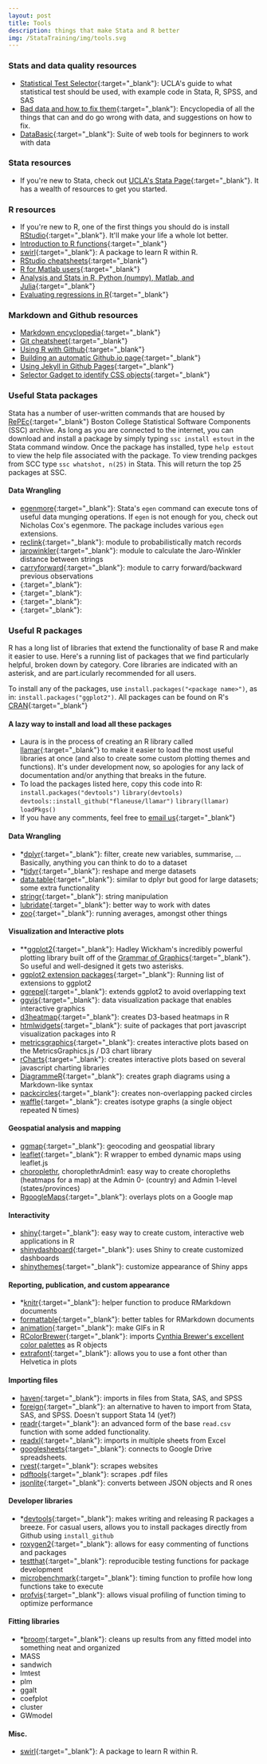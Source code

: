 ```yaml
---
layout: post
title: Tools
description: things that make Stata and R better
img: /StataTraining/img/tools.svg
---
```



### Stats and data quality resources
- [Statistical Test Selector](http://www.ats.ucla.edu/stat/mult_pkg/whatstat/){:target="_blank"}: UCLA's guide to what statistical test should be used, with example code in Stata, R, SPSS, and SAS
- [Bad data and how to fix them](https://github.com/Quartz/bad-data-guide){:target="_blank"}: Encyclopedia of all the things that can and do go wrong with data, and suggestions on how to fix.
- [DataBasic](https://www.databasic.io/en/){:target="_blank"}: Suite of web tools for beginners to work with data

### Stata resources
- If you're new to Stata, check out [UCLA's Stata Page](http://www.ats.ucla.edu/stat/stata/){:target="_blank"}. It has a wealth of resources to get you started. 

### R resources
- If you're new to R, one of the first things you should do is install [RStudio](https://www.rstudio.com/products/rstudio/){:target="_blank"}.  It'll make your life a whole lot better.
- [Introduction to R functions](http://adv-r.had.co.nz/Vocabulary.html){:target="_blank"}
- [swirl](http://swirlstats.com/){:target="_blank"}: A package to learn R within R.
- [RStudio cheatsheets](https://www.rstudio.com/resources/cheatsheets/){:target="_blank"}
- [R for Matlab users](http://mathesaurus.sourceforge.net/octave-r.html){:target="_blank"}
- [Analysis and Stats in R, Python (numpy), Matlab, and Julia](http://hyperpolyglot.org/numerical-analysis){:target="_blank"}
- [Evaluating regressions in R](http://www.statmethods.net/stats/rdiagnostics.html){:target="_blank"}


### Markdown and Github resources
- [Markdown encyclopedia](http://daringfireball.net/projects/markdown/){:target="_blank"}
- [Git cheatsheet](http://ndpsoftware.com/git-cheatsheet.html){:target="_blank"}
- [Using R with Github](http://r-pkgs.had.co.nz/git.html){:target="_blank"}
- [Building an automatic Github.io page](https://help.github.com/articles/creating-pages-with-the-automatic-generator/){:target="_blank"}
- [Using Jekyll in Github Pages](https://help.github.com/articles/using-jekyll-as-a-static-site-generator-with-github-pages/){:target="_blank"}
- [Selector Gadget to identify CSS objects](http://selectorgadget.com/){:target="_blank"}

### Useful Stata packages
Stata has a number of user-written commands that are housed by [RePEc](http://repec.org/){:target="_blank"} Boston College Statistical Software Components (SSC) archive. As long as you are connected to the internet, you can download and install a package by simply typing `ssc install estout` in the Stata command window. Once the package has installed, type `help estout` to view the help file associated with the package. To view trending packges from SCC type `ssc whatshot, n(25)` in Stata. This will return the top 25 packages at SSC.

#### Data Wrangling
- [egenmore](http://econpapers.repec.org/software/bocbocode/s386401.htm){:target="_blank"}: Stata's `egen` command can execute tons of useful data munging operations. If `egen` is not enough for you, check out Nicholas Cox's egenmore. The package includes various `egen` extensions.  
- [reclink](http://econpapers.repec.org/software/bocbocode/s456876.htm){:target="_blank"}: module to probabilistically match records  
- [jarowinkler](https://ideas.repec.org/c/boc/bocode/s457850a.html){:target="_blank"}:  module to calculate the Jaro-Winkler distance between strings
- [carryforward](https://ideas.repec.org/c/boc/bocode/s444902.html){:target="_blank"}: module to carry forward/backward previous observations
- [](){:target="_blank"}:
- [](){:target="_blank"}:
- [](){:target="_blank"}:
- [](){:target="_blank"}:





### Useful R packages
R has a long list of libraries that extend the functionality of base R and make it easier to use. Here's a running list of packages that we find particularly helpful, broken down by category. Core libraries are indicated with an asterisk, and are part.icularly recommended for all users.

To install any of the packages, use `install.packages("<package name>")`, as in: `install.packages("ggplot2")`. All packages can be found on R's [CRAN](https://cran.r-project.org/){:target="_blank"}

#### A lazy way to install and load all these packages
- Laura is in the process of creating an R library called [llamar](https://github.com/flaneuse/llamar){:target="_blank"} to make it easier to load the most useful libraries at once (and also to create some custom plotting themes and functions). It's under development now, so apologies for any lack of documentation and/or anything that breaks in the future.
- To load the packages listed here, copy this code into R:
`install.packages("devtools")`
`library(devtools)`
`devtools::install_github("flaneuse/llamar")`
`library(llamar)`
`loadPkgs()`
- If you have any comments, feel free to [email us](mailto:flaneuseks@gmail.com){:target="_blank"}

#### Data Wrangling
- *[dplyr](https://github.com/hadley/dplyr){:target="_blank"}: filter, create new variables, summarise, ... Basically, anything you can think to do to a dataset
- *[tidyr](https://github.com/hadley/tidyr){:target="_blank"}: reshape and merge datasets
- [data.table](https://github.com/Rdatatable/data.table){:target="_blank"}: similar to dplyr but good for large datasets; some extra functionality
- [stringr](https://github.com/hadley/stringr){:target="_blank"}: string manipulation
- [lubridate](https://github.com/hadley/lubridate){:target="_blank"}: better way to work with dates
- [zoo](https://cran.r-project.org/web/packages/zoo/index.html){:target="_blank"}: running averages, amongst other things


#### Visualization and Interactive plots
- **[ggplot2](http://ggplot2.org/){:target="_blank"}: Hadley Wickham's incredibly powerful plotting library built off of the [Grammar of Graphics](http://www.amazon.com/The-Grammar-Graphics-Statistics-Computing/dp/0387245448){:target="_blank"}. So useful and well-designed it gets two asterisks.
- [ggplot2 extension packages](http://www.ggplot2-exts.org/){:target="_blank"}: Running list of extensions to ggplot2
- [ggrepel](https://github.com/slowkow/ggrepel){:target="_blank"}: extends ggplot2 to avoid overlapping text
- [ggvis](ggvis.rstudio.com){:target="_blank"}: data visualization package that enables interactive graphics
- [d3heatmap](https://github.com/rstudio/d3heatmap){:target="_blank"}: creates D3-based heatmaps in R
- [htmlwidgets](http://www.htmlwidgets.org/){:target="_blank"}: suite of packages that port javascript visualization packages into R
- [metricsgraphics](http://hrbrmstr.github.io/metricsgraphics/){:target="_blank"}: creates interactive plots based on the MetricsGraphics.js / D3 chart library
- [rCharts](http://rcharts.io/){:target="_blank"}: creates interactive plots based on several javascript charting libraries
- [DiagrammeR](http://rich-iannone.github.io/DiagrammeR/){:target="_blank"}: creates graph diagrams using a Markdown-like syntax
- [packcircles](https://github.com/mbedward/packcircles){:target="_blank"}: creates non-overlapping packed circles
- [waffle](https://github.com/hrbrmstr/waffle){:target="_blank"}: creates isotype graphs (a single object repeated N times)

#### Geospatial analysis and mapping
- [ggmap](https://github.com/dkahle/ggmap){:target="_blank"}: geocoding and geospatial library
- [leaflet](https://rstudio.github.io/leaflet/){:target="_blank"}: R wrapper to embed dynamic maps using leaflet.js
- [choroplethr](https://github.com/trulia/choroplethr), choroplethrAdmin1: easy way to create choropleths (heatmaps for a map) at the Admin 0- (country) and Admin 1-level (states/provinces)
- [RgoogleMaps](https://cran.r-project.org/web/packages/RgoogleMaps/RgoogleMaps.pdf){:target="_blank"}: overlays plots on a Google map

#### Interactivity
- [shiny](http://shiny.rstudio.com/){:target="_blank"}: easy way to create custom, interactive web applications in R
- [shinydashboard](https://rstudio.github.io/shinydashboard/){:target="_blank"}: uses Shiny to create customized dashboards
- [shinythemes](https://rstudio.github.io/shinythemes/){:target="_blank"}: customize appearance of Shiny apps

#### Reporting, publication, and custom appearance
- *[knitr](http://yihui.name/knitr/){:target="_blank"}: helper function to produce RMarkdown documents
- [formattable](http://renkun.me/formattable/){:target="_blank"}: better tables for RMarkdown documents
- [animation](http://yihui.name/animation/){:target="_blank"}: make GIFs in R
- [RColorBrewer](https://cran.r-project.org/web/packages/RColorBrewer/index.html){:target="_blank"}: imports [Cynthia Brewer's excellent color palettes](http://colorbrewer2.org/) as R objects
- [extrafont](https://www.r-project.org/nosvn/pandoc/extrafont.html){:target="_blank"}: allows you to use a font other than Helvetica in plots


#### Importing files
- [haven](https://github.com/hadley/haven){:target="_blank"}: imports in files from Stata, SAS, and SPSS
- [foreign](https://cran.r-project.org/web/packages/foreign/foreign.pdf){:target="_blank"}: an alternative to haven to import from Stata, SAS, and SPSS. Doesn't support Stata 14 (yet?)
- [readr](https://github.com/hadley/readr){:target="_blank"}: an advanced form of the base `read.csv` function with some added functionality.
- [readxl](https://github.com/hadley/readxl){:target="_blank"}: imports in multiple sheets from Excel
- [googlesheets](https://github.com/jennybc/googlesheets){:target="_blank"}: connects to Google Drive spreadsheets.
- [rvest](https://github.com/hadley/rvest){:target="_blank"}: scrapes websites
- [pdftools](https://github.com/ropensci/pdftools){:target="_blank"}: scrapes .pdf files
- [jsonlite](https://cran.r-project.org/web/packages/jsonlite/vignettes/json-aaquickstart.html){:target="_blank"}: converts between JSON objects and R ones

#### Developer libraries
- *[devtools](https://www.rstudio.com/products/rpackages/devtools/){:target="_blank"}: makes writing and releasing R packages a breeze. For casual users, allows you to install packages directly from Github using `install_github`
- [roxygen2](https://github.com/klutometis/roxygen){:target="_blank"}: allows for easy commenting of functions and packages
- [testthat](https://github.com/hadley/testthat){:target="_blank"}: reproducible testing functions for package development 
- [microbenchmark](https://cran.r-project.org/web/packages/microbenchmark/index.html){:target="_blank"}: timing function to profile how long functions take to execute
- [profvis](https://rpubs.com/wch/123888){:target="_blank"}: allows visual profiling of function timing to optimize performance

#### Fitting libraries
- *[broom](https://github.com/dgrtwo/broom){:target="_blank"}: cleans up results from any fitted model into something neat and organized
- MASS
- sandwich 
- lmtest
- plm
- ggalt
- coefplot
- cluster
- GWmodel

#### Misc.
- [swirl](http://swirlstats.com/){:target="_blank"}: A package to learn R within R.
